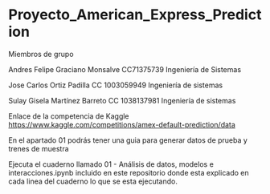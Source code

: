 # Proyecto_American_Express_Prediction
Miembros de grupo

Andres Felipe Graciano Monsalve CC71375739 Ingeniería de Sistemas 

Jose Carlos Ortiz Padilla CC 1003059949 Ingeniería de sistemas 

Sulay Gisela Martínez Barreto CC 1038137981 Ingeniería de sistemas


Enlace de la competencia de Kaggle https://www.kaggle.com/competitions/amex-default-prediction/data 

En el apartado 01 podrás tener una guia para generar datos de prueba y trenes de muestra

Ejecuta el cuaderno llamado 01 - Análisis de datos, modelos e interacciones.ipynb incluido en este repositorio donde esta explicado en cada linea del cuaderno lo que se esta ejecutando.

